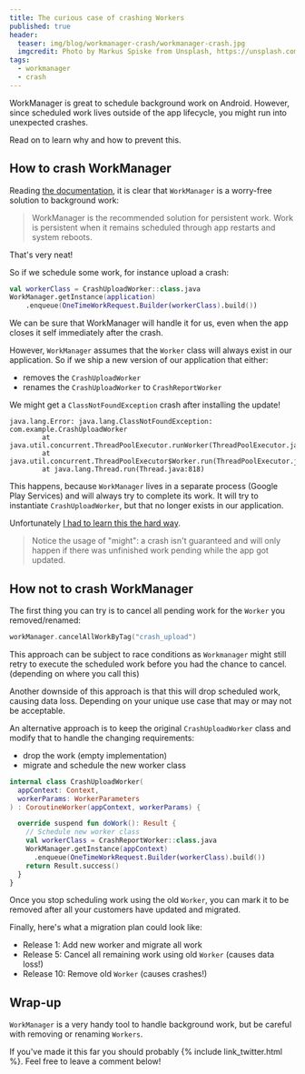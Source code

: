 ```yaml
---
title: The curious case of crashing Workers
published: true
header:
  teaser: img/blog/workmanager-crash/workmanager-crash.jpg
  imgcredit: Photo by Markus Spiske from Unsplash, https://unsplash.com/photos/8CWoXxaqGrs, cropped and resized
tags:
  - workmanager
  - crash
---
```

WorkManager is great to schedule background work on Android. However, since scheduled work lives outside of the app lifecycle, you might run into unexpected crashes.

Read on to learn why and how to prevent this.

## How to crash WorkManager
Reading [the documentation](https://developer.android.com/topic/libraries/architecture/workmanager), it is clear that `WorkManager` is a worry-free solution to background work:

> WorkManager is the recommended solution for persistent work. Work is persistent when it remains scheduled through app restarts and system reboots.

That's very neat!

So if we schedule some work, for instance upload a crash:

```kotlin
val workerClass = CrashUploadWorker::class.java
WorkManager.getInstance(application)
    .enqueue(OneTimeWorkRequest.Builder(workerClass).build())
```

We can be sure that WorkManager will handle it for us, even when the app closes it self immediately after the crash.

However, `WorkManager` assumes that the `Worker` class will always exist in our application. So if we ship a new version of our application that either:

- removes the `CrashUploadWorker`
- renames the `CrashUploadWorker` to `CrashReportWorker`

We might get a `ClassNotFoundException` crash after installing the update!

```
java.lang.Error: java.lang.ClassNotFoundException: com.example.CrashUploadWorker
        at java.util.concurrent.ThreadPoolExecutor.runWorker(ThreadPoolExecutor.java:1119)
        at java.util.concurrent.ThreadPoolExecutor$Worker.run(ThreadPoolExecutor.java:588)
        at java.lang.Thread.run(Thread.java:818)
```

This happens, because `WorkManager` lives in a separate process (Google Play Services) and will always try to complete its work. It will try to instantiate `CrashUploadWorker`, but that no longer exists in our application.

Unfortunately [I had to learn this the hard way](https://github.com/plaid/plaid-link-android/issues/201).

> Notice the usage of "might": a crash isn't guaranteed and will only happen if there was unfinished work pending while the app got updated.

## How not to crash WorkManager
The first thing you can try is to cancel all pending work for the `Worker` you removed/renamed:

```kotlin
workManager.cancelAllWorkByTag("crash_upload")
```

This approach can be subject to race conditions as `Workmanager` might still retry to execute the scheduled work before you had the chance to cancel. (depending on where you call this)

Another downside of this approach is that this will drop scheduled work, causing data loss. Depending on your unique use case that may or may not be acceptable.

An alternative approach is to keep the original `CrashUploadWorker` class and modify that to handle the changing requirements:

- drop the work (empty implementation)
- migrate and schedule the new worker class

```kotlin
internal class CrashUploadWorker(
  appContext: Context,
  workerParams: WorkerParameters
) : CoroutineWorker(appContext, workerParams) {

  override suspend fun doWork(): Result {
    // Schedule new worker class
    val workerClass = CrashReportWorker::class.java
    WorkManager.getInstance(appContext)
      .enqueue(OneTimeWorkRequest.Builder(workerClass).build())
    return Result.success()
  }
}
```

Once you stop scheduling work using the old `Worker`, you can mark it to be removed after all your customers have updated and migrated.

Finally, here's what a migration plan could look like:

- Release 1: Add new worker and migrate all work
- Release 5: Cancel all remaining work using old `Worker` (causes data loss!)
- Release 10: Remove old `Worker` (causes crashes!)

## Wrap-up
`WorkManager` is a very handy tool to handle background work, but be careful with removing or renaming `Workers`.

If you've made it this far you should probably {% include link_twitter.html %}. Feel free to leave a comment below!

